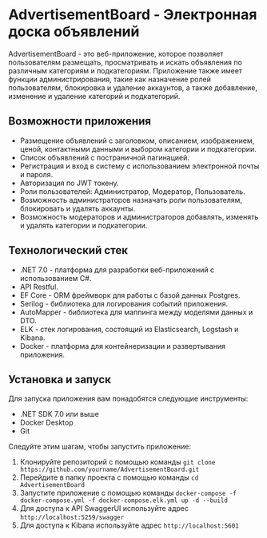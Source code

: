 # AdvertisementBoard - Электронная доска объявлений

AdvertisementBoard - это веб-приложение, которое позволяет пользователям размещать, просматривать и искать объявления по различным категориям и подкатегориям. 
Приложение также имеет функции администрирования, такие как назначение ролей пользователям, блокировка и удаление аккаунтов, а также добавление, изменение и удаление категорий и подкатегорий.

## Возможности приложения

- Размещение объявлений с заголовком, описанием, изображением, ценой, контактными данными и выбором категории и подкатегории.
- Список объявлений с постраничной пагинацией.
- Регистрация и вход в систему с использованием электронной почты и пароля.
- Авторизация по JWT токену.
- Роли пользователей: Администратор, Модератор, Пользователь.
- Возможность администраторов назначать роли пользователям, блокировать и удалять аккаунты.
- Возможность модераторов и администраторов добавлять, изменять и удалять категории и подкатегории.

## Технологический стек

- .NET 7.0 - платформа для разработки веб-приложений с использованием C#.
- API Restful.
- EF Core - ORM фреймворк для работы с базой данных Postgres.
- Serilog - библиотека для логирования событий приложения.
- AutoMapper - библиотека для маппинга между моделями данных и DTO.
- ELK - стек логирования, состоящий из Elasticsearch, Logstash и Kibana.
- Docker - платформа для контейнеризации и развертывания приложения.

## Установка и запуск

Для запуска приложения вам понадобятся следующие инструменты:

- .NET SDK 7.0 или выше
- Docker Desktop
- Git

Следуйте этим шагам, чтобы запустить приложение:

1. Клонируйте репозиторий с помощью команды 
`git clone https://github.com/yourname/AdvertisementBoard.git`
2. Перейдите в папку проекта с помощью команды 
`cd AdvertisementBoard`
3. Запустите приложение с помощью команды 
`docker-compose -f docker-compose.yml -f docker-compose.elk.yml up -d --build`
4. Для доступа к API SwaggerUI используйте адрес
`http://localhost:5259/swagger`
6. Для доступа к Kibana используйте адрес 
`http://localhost:5601`
